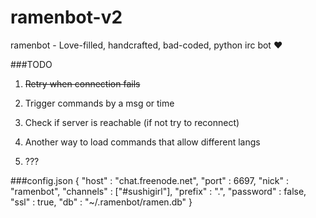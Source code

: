 # ramenbot-v2
ramenbot - Love-filled, handcrafted, bad-coded, python irc bot ❤

###TODO
1. ~~Retry when connection fails~~

2. Trigger commands by a msg or time

3. Check if server is reachable (if not try to reconnect)

4. Another way to load commands that allow different langs

5. ???

###config.json
{
	"host" : "chat.freenode.net",
	"port" : 6697,
	"nick" : "ramenbot",
	"channels" : ["#sushigirl"],
	"prefix" : ".",
	"password" : false,
	"ssl" : true,
	"db" : "~/.ramenbot/ramen.db"
}
